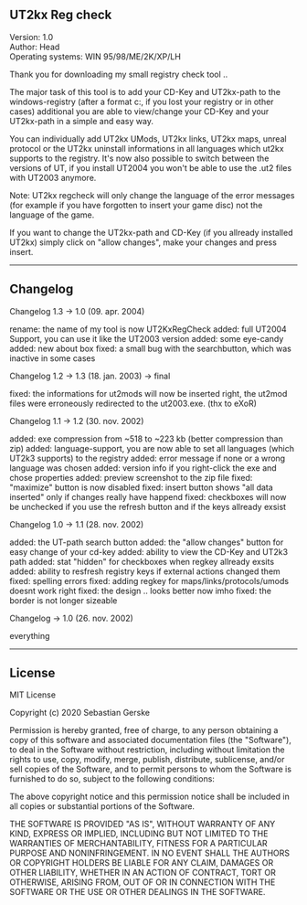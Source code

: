## UT2kx Reg check  

Version: 1.0  
Author: Head  
Operating systems: WIN 95/98/ME/2K/XP/LH


Thank you for downloading my small registry check tool ..

The major task of this tool is to add your CD-Key and UT2kx-path to the
windows-registry (after a format c:, if you lost your registry or in other cases)
additional you are able to view/change your CD-Key and your UT2kx-path
in a simple and easy way.

You can individually add UT2kx UMods, UT2kx links, UT2kx maps, unreal protocol or
the UT2kx uninstall informations in all languages which ut2kx supports to the registry.
It's now also possible to switch between the versions of UT, if you install UT2004 you
won't be able to use the .ut2 files with UT2003 anymore.

Note: UT2kx regcheck will only change the language of the error messages (for
example if you have forgotten to insert your game disc) not the language
of the game.

If you want to change the UT2kx-path and CD-Key (if you allready installed UT2kx)
simply click on "allow changes", make your changes and press insert.

---

## Changelog

Changelog 1.3 -> 1.0 (09. apr. 2004)

rename: the name of my tool is now UT2KxRegCheck
added: full UT2004 Support, you can use it like the UT2003 version
added: some eye-candy
added: new about box
fixed: a small bug with the searchbutton, which was inactive in some cases

Changelog 1.2 -> 1.3 (18. jan. 2003) -> final

fixed: the informations for ut2mods will now be inserted right, the ut2mod files
were erroneously redirected to the ut2003.exe. (thx to eXoR)

Changelog 1.1 -> 1.2 (30. nov. 2002)

added: exe compression from ~518 to ~223 kb (better compression than zip)
added: language-support, you are now able to set all languages (which UT2k3
supports) to the registry
added: error message if none or a wrong language was chosen
added: version info if you right-click the exe and chose properties
added: preview screenshot to the zip file
fixed: "maximize" button is now disabled
fixed: insert button shows "all data inserted" only if changes really have
happend
fixed: checkboxes will now be unchecked if you use the refresh button and if
the keys allready exsist

Changelog 1.0 -> 1.1 (28. nov. 2002)

added: the UT-path search button
added: the "allow changes" button for easy change of your cd-key
added: ability to view the CD-Key and UT2k3 path
added: stat "hidden" for checkboxes when regkey allready exsits
added: ability to resfresh registry keys if external actions changed them
fixed: spelling errors
fixed: adding regkey for maps/links/protocols/umods doesnt work right
fixed: the design .. looks better now imho
fixed: the border is not longer sizeable

Changelog -> 1.0 (26. nov. 2002)

everything

---

## License

MIT License

Copyright (c) 2020 Sebastian Gerske

Permission is hereby granted, free of charge, to any person obtaining a copy
of this software and associated documentation files (the "Software"), to deal
in the Software without restriction, including without limitation the rights
to use, copy, modify, merge, publish, distribute, sublicense, and/or sell
copies of the Software, and to permit persons to whom the Software is
furnished to do so, subject to the following conditions:

The above copyright notice and this permission notice shall be included in all
copies or substantial portions of the Software.

THE SOFTWARE IS PROVIDED "AS IS", WITHOUT WARRANTY OF ANY KIND, EXPRESS OR
IMPLIED, INCLUDING BUT NOT LIMITED TO THE WARRANTIES OF MERCHANTABILITY,
FITNESS FOR A PARTICULAR PURPOSE AND NONINFRINGEMENT. IN NO EVENT SHALL THE
AUTHORS OR COPYRIGHT HOLDERS BE LIABLE FOR ANY CLAIM, DAMAGES OR OTHER
LIABILITY, WHETHER IN AN ACTION OF CONTRACT, TORT OR OTHERWISE, ARISING FROM,
OUT OF OR IN CONNECTION WITH THE SOFTWARE OR THE USE OR OTHER DEALINGS IN THE
SOFTWARE.
